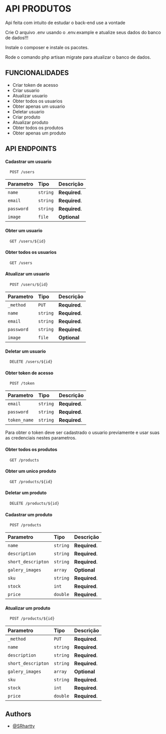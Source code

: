 
# API PRODUTOS

Api feita com intuito de estudar o back-end use a vontade


Crie O arquivo .env usando o .env.example e atualize seus dados do banco de dados!!!

Instale o composer e instale os pacotes.

Rode o comando php artisan migrate para atualizar o banco de dados.

## FUNCIONALIDADES

- Criar token de acesso
- Criar usuario
- Atualizar usuario
- Obter todos os usuarios
- Obter apenas um usuario
- Deletar usuario
- Criar produto
- Atualizar produto
- Obter todos os produtos
- Obter apenas um produto


## API ENDPOINTS

#### Cadastrar um usuario

```http
  POST /users
```

| Parametro | Tipo  | Descrição             |
| :-------- | :------- | :------------------------- |
| `name` | `string` | **Required**. |
| `email`| `string` | **Required**. |
| `password`| `string` | **Required**. |
| `image`| `file` | **Optional** |

#### Obter um usuario

```http
  GET /users/${id}
```

#### Obter todos os usuarios

```http
  GET /users
```

#### Atualizar um usuario

```http
  POST /users/${id}
```

| Parametro | Tipo  | Descrição             |
| :-------- | :------- | :------------------------- |
|`_method` | `PUT` |  **Required**. |
| `name` | `string` | **Required**. |
| `email`| `string` | **Required**. |
| `password`| `string` | **Required**. |
| `image`| `file` | **Optional** |

#### Deletar um usuario

```http
  DELETE /users/${id}
```

#### Obter token de acesso

```http
  POST /token
```

| Parametro | Tipo  | Descrição             |
| :-------- | :------- | :------------------------- |
| `email`| `string` | **Required**. |
| `password`| `string` | **Required**. |
| `token_name`| `string` | **Required**. |

Para obter o token deve ser cadastrado o usuario previamente e usar suas as credenciais nestes parametros.


#### Obter todos os produtos

```http
  GET /products
```

#### Obter um unico produto

```http
  GET /products/${id}
```

#### Deletar um produto

```http
  DELETE /products/${id}
```

#### Cadastrar um produto

```http
  POST /products
```

| Parametro | Tipo  | Descrição             |
| :-------- | :------- | :------------------------- |
| `name` | `string` | **Required**. |
| `description`| `string` | **Required**. |
| `short_descripton`| `string` | **Required**. |
| `galery_images`| `array` |**Optional** |array de arquivos jpeg/jpg/png|
| `sku` | `string` | **Required**. |
| `stock` | `int` | **Required**. |
| `price` | `double` | **Required**. |


#### Atualizar um produto

```http
  POST /products/${id}
```

| Parametro | Tipo  | Descrição             |
| :-------- | :------- | :------------------------- |
|`_method` | `PUT` |  **Required**. |
| `name` | `string` | **Required**. |
| `description`| `string` | **Required**. |
| `short_descripton`| `string` | **Required**. |
| `galery_images`| `array` |**Optional** |array de arquivos jpeg/jpg/png|
| `sku` | `string` | **Required**. |
| `stock` | `int` | **Required**. |
| `price` | `double` | **Required**. |







## Authors

- [@SRhartty](https://github.com/SRhartty)


